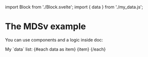 import Block from './Block.svelte';
import { data } from './my_data.js';

# The MDSv example

You can use components and a logic inside doc:

<Block color="red">
  My `data` list:
  {#each data as item}
    {item}
  {/each}
</Block>